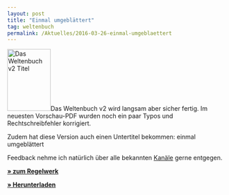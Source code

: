 ```yaml
---
layout: post
title: "Einmal umgeblättert"
tag: weltenbuch
permalink: /Aktuelles/2016-03-26-einmal-umgeblaettert
---
```


<p><img alt="Das Weltenbuch v2 Titel" class="floatleft" height="142" src="/www/weltenbuch/titel/DasWeltenbuchV2-tn.png" width="100" />Das Weltenbuch v2 wird langsam aber sicher fertig. Im neuesten Vorschau-PDF wurden noch ein paar Typos und Rechtschreibfehler korrigiert.</p>
<p>Zudem hat diese Version auch einen Untertitel bekommen: einmal umgebl&auml;ttert</p>
<p>Feedback nehme ich nat&uuml;rlich &uuml;ber alle bekannten <a href="/kontakt">Kan&auml;le</a> gerne entgegen.</p>
<p><strong><a href="/regelwerkv2/">&raquo; zum Regelwerk</a></strong></p>
<p><strong><a href="/downloads">&raquo; Herunterladen</a></strong></p>

